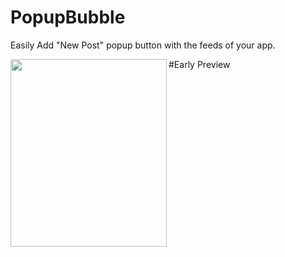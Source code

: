 # PopupBubble
Easily Add  "New Post" popup button with the feeds of your app.

#Early Preview
<img src="http://www.webianks.com/popupbubble/1.png" align="left" height="300" width="250" >

